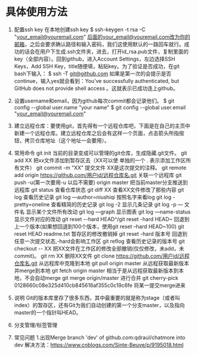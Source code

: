 # 具体使用方法

1. 配置ssh key 在本地创建ssh key
    $ ssh-keygen -t rsa -C "your_email@youremail.com" 
后面的your_email@youremail.com改为你的邮箱，之后会要求确认路径和输入密码，我们这使用默认的一路回车就行。成功的话会在用户下生成.ssh文件夹，进去，打开id_rsa.pub文件，复制里面的key（全部内容）。回到github，进入Account Settings，左边选择SSH Keys，Add SSH Key，title随便填，粘贴key。为了验证是否成功，在git bash下输入：
    $ ssh -T git@github.com
如果是第一次的会提示是否continue，输入yes就会看到：You’ve successfully authenticated, but GitHub does not provide shell access 。这就表示已成功连上github。

1. 设置username和email，因为github每次commit都会记录他们。
    $ git config --global user.name "your name"
    $ git config --global user.email "your_email@youremail.com"

1. 建立远程仓库：要使用git，首先得有一个远程仓库吧，下面是在自己的主页中新建一个远程仓库。建立远程仓库之后会有这样一个页面，点击箭头所指按钮，拷贝仓库地址（这个地址一会要用）。

1. 常用命令
    git init 当前的目录变成可以管理的git仓库，生成隐藏.git文件。
    git add XX 把xx文件添加到暂存区去（XX可以使 单独的一个 . 表示添加工作区所有文件）
    git commit -m "XX" 提交文件 XX是这次提交的注释。
    git remote add origin https://github.com/用户id/远程仓库名.git 关联一个远程库
    git push -u(第一次要用-u 以后不需要) origin master 把当前master分支推送到远程库
    git status 查看仓库状态
    git diff XX 查看XX文件修改了那些内容
    git log 查看历史记录
git log —author=niushiqi 按照名字来看log
    git log -pretty=oneline 查看精简的历史记录
git log -2 显示几条记录
git log -p — 文件名 显示某个文件所有改动
git log —graph 显示图表
git log —name-status 显示文件对应的改动 
    git reset --hard HEAD^/git reset -hard HEAD~ 回退到上一个版本(如果想回退到100个版本，使用git reset –hard HEAD~100)
git reset HEAD readme.txt 暂存区的修改撤销掉
    git reset -hard 版本号 回退到任意一次提交状态,-hard会影响工作区
    git reflog 查看历史记录的版本号
    git checkout -- XX 把XX文件在工作区的修改全部撤销(仅仅修改，未add，未commit)。
    git rm XX 删除XX文件
    git clone https://github.com/用户id/远程仓库名.git 从远程库中克隆到本地
    git pull origin master 从远程获取最新版本并merge到本地
    git fetch origin master 相当于是从远程获取最新版本到本地，不会自动merge
    git merge origin/master 进行合并
git cherry-pick  0128660c08e325d410cb845616af355c0c19c6fe 将某一提交merge进来

1. 说明
Git的版本库里存了很多东西，其中最重要的就是称为stage（或者叫index）的暂存区，还有Git为我们自动创建的第一个分支master，以及指向master的一个指针叫HEAD。

1. 分支管理/标签管理

1. 常见问题
    1.出现Merge branch 'dev' of github.com:qdraul/chatmore into dev
        解决方法：https://www.cnblogs.com/Sinte-Beuve/p/9195018.html
